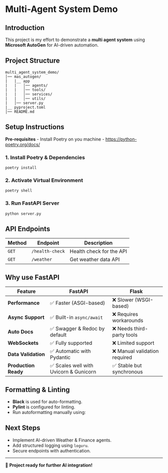 # Multi-Agent System Demo

## Introduction
This project is my effort to demonstrate a **multi agent system** using **Microsoft AutoGen** for AI-driven automation. 

## Project Structure
```
multi_agent_system_demo/
│── mas_autogen/
|   |__ app                 
|   |   │── agents/                 
|   |   │── tools/                  
|   |   │── services/               
|   |   │── utils/                  
|   │── server.py                   
|__ pyproject.toml                    
│── README.md                     
```

## Setup Instructions
**Pre-requisites** - Install Poetry on you machine - https://python-poetry.org/docs/
### 1. Install Poetry & Dependencies
```
poetry install
```

### 2. Activate Virtual Environment
```
poetry shell
```

### 3. Run FastAPI Server
```
python server.py
```

## API Endpoints
| Method | Endpoint         | Description              |
|--------|------------------|--------------------------|
| `GET`  | `/health-check`  | Health check for the API |
| `GET`  | `/weather`       | Get weather data API     |
## Why use FastAPI

| Feature                    | FastAPI                       | Flask                  |
|----------------------------|-------------------------------|------------------------|
| **Performance**            | ✅ Faster (ASGI-based)        | ❌ Slower (WSGI-based) |
| **Async Support**          | ✅ Built-in `async/await`     | ❌ Requires workarounds|                  
| **Auto Docs**              | ✅ Swagger & Redoc by default | ❌ Needs third-party  tools                        |
| **WebSockets**             | ✅ Fully supported            | ❌ Limited support     |
| **Data Validation**        | ✅ Automatic with Pydantic    | ❌ Manual validation required                     |
| **Production Ready**       | ✅ Scales well with Uvicorn & Gunicorn | ✅ Stable but synchronous                  |


## Formatting & Linting
- **Black** is used for auto-formatting.
- **Pylint** is configured for linting.
- Run autoformatting manually using:


## Next Steps
- Implement AI-driven Weather & Finance agents.
- Add structured logging using `loguru`.
- Secure endpoints with authentication.

---
🚀 **Project ready for further AI integration!**

